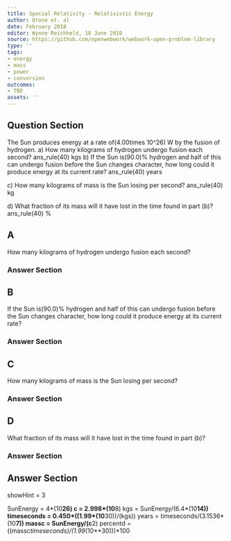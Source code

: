 ```yaml
---
title: Special Relativity - Relativistic Energy
author: Urone et. al
date: February 2018
editor: Wynne Reichheld, 18 June 2018
source: https://github.com/openwebwork/webwork-open-problem-library
type: ''
tags:
- energy
- mass
- power
- conversion
outcomes:
- TBD
assets: ''
---
```


## Question Section 

The Sun produces energy at a rate of(4.00times 10^26) W by the fusion of hydrogen. 
a) How many kilograms of hydrogen undergo fusion each second? 
ans_rule(40) kgs
b) If the Sun is(90.0)% hydrogen and half of this can undergo fusion before the Sun changes character, how long could it produce energy at its current rate? 
ans_rule(40) years
 
c) How many kilograms of mass is the Sun losing per second? 
ans_rule(40) kg
 
d) What fraction of its mass will it have lost in the time found in part (b)?
ans_rule(40) %

## A
How many kilograms of hydrogen undergo fusion each second? 
### Answer Section
## B
If the Sun is(90.0)% hydrogen and half of this can undergo fusion before the Sun changes character, how long could it produce energy at its current rate? 
### Answer Section
## C
How many kilograms of mass is the Sun losing per second? 
### Answer Section
## D
What fraction of its mass will it have lost in the time found in part (b)?
### Answer Section


## Answer Section

showHint = 3

SunEnergy = 4*(10**26)
c = 2.998*(10**8)
kgs = SunEnergy/(6.4*(10**14))
timeseconds = 0.450*((1.99*(10**30))/(kgs))
years = timeseconds/(3.1536*(10**7))
massc = SunEnergy/(c**2)
percentd = ((massc*timeseconds)/(1.99*(10**30)))*100